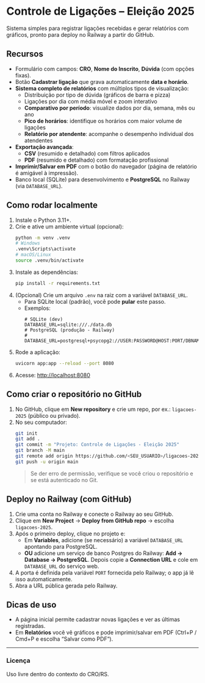 # Controle de Ligações – Eleição 2025

Sistema simples para registrar ligações recebidas e gerar relatórios com gráficos, pronto para deploy no Railway a partir do GitHub.

## Recursos
- Formulário com campos: **CRO**, **Nome do Inscrito**, **Dúvida** (com opções fixas).
- Botão **Cadastrar ligação** que grava automaticamente **data e horário**.
- **Sistema completo de relatórios** com múltiplos tipos de visualização:
  - Distribuição por tipo de dúvida (gráficos de barra e pizza)
  - Ligações por dia com média móvel e zoom interativo
  - **Comparativo por período**: visualize dados por dia, semana, mês ou ano
  - **Pico de horários**: identifique os horários com maior volume de ligações
  - **Relatório por atendente**: acompanhe o desempenho individual dos atendentes
- **Exportação avançada**:
  - **CSV** (resumido e detalhado) com filtros aplicados
  - **PDF** (resumido e detalhado) com formatação profissional
- **Imprimir/Salvar em PDF** com o botão do navegador (página de relatório é amigável à impressão).
- Banco local (SQLite) para desenvolvimento e **PostgreSQL** no Railway (via `DATABASE_URL`).

## Como rodar localmente
1. Instale o Python 3.11+.
2. Crie e ative um ambiente virtual (opcional):  
   ```bash
   python -m venv .venv
   # Windows
   .venv\Scripts\activate
   # macOS/Linux
   source .venv/bin/activate
   ```
3. Instale as dependências:
   ```bash
   pip install -r requirements.txt
   ```
4. (Opcional) Crie um arquivo `.env` na raiz com a variável `DATABASE_URL`. 
   - Para SQLite local (padrão), você pode **pular** este passo.
   - Exemplos:
     ```env
     # SQLite (dev)
     DATABASE_URL=sqlite:///./data.db
     # PostgreSQL (produção - Railway)
     # DATABASE_URL=postgresql+psycopg2://USER:PASSWORD@HOST:PORT/DBNAME
     ```
5. Rode a aplicação:
   ```bash
   uvicorn app:app --reload --port 8080
   ```
6. Acesse: <http://localhost:8080>

## Como criar o repositório no GitHub
1. No GitHub, clique em **New repository** e crie um repo, por ex.: `ligacoes-2025` (público ou privado).
2. No seu computador:
   ```bash
   git init
   git add .
   git commit -m "Projeto: Controle de Ligações - Eleição 2025"
   git branch -M main
   git remote add origin https://github.com/<SEU_USUARIO>/ligacoes-2025.git
   git push -u origin main
   ```
   > Se der erro de permissão, verifique se você criou o repositório e se está autenticado no Git.

## Deploy no Railway (com GitHub)
1. Crie uma conta no Railway e conecte o Railway ao seu GitHub.
2. Clique em **New Project** → **Deploy from GitHub repo** → escolha `ligacoes-2025`.
3. Após o primeiro deploy, clique no projeto e:
   - Em **Variables**, adicione (se necessário) a variável `DATABASE_URL` apontando para PostgreSQL.
   - **OU** adicione um serviço de banco Postgres do Railway: **Add → Database → PostgreSQL**. Depois copie a **Connection URL** e cole em `DATABASE_URL` do serviço web.
4. A porta é definida pela variável `PORT` fornecida pelo Railway; o app já lê isso automaticamente.
5. Abra a URL pública gerada pelo Railway.

## Dicas de uso
- A página inicial permite cadastrar novas ligações e ver as últimas registradas.
- Em **Relatórios** você vê gráficos e pode imprimir/salvar em PDF (Ctrl+P / Cmd+P e escolha “Salvar como PDF”).

---

### Licença
Uso livre dentro do contexto do CRO/RS.
